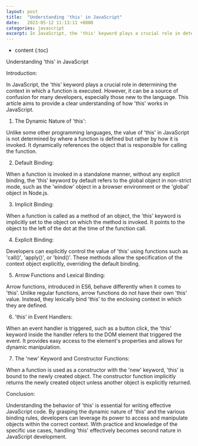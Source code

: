 ```yaml
---
layout: post
title:  "Understanding 'this' in JavaScript"
date:   2023-05-12 11:13:11 +0800
categories: javascript
excerpt: In JavaScript, the 'this' keyword plays a crucial role in determining the context in which a function is executed. However, it can be a source of confusion for many developers, especially those new to the language. This article aims to provide a clear understanding of how 'this' works in JavaScript.
---
```


* content
{:toc}

Understanding 'this' in JavaScript

Introduction:

In JavaScript, the 'this' keyword plays a crucial role in determining the context in which a function is executed. However, it can be a source of confusion for many developers, especially those new to the language. This article aims to provide a clear understanding of how 'this' works in JavaScript.

1. The Dynamic Nature of 'this':

Unlike some other programming languages, the value of 'this' in JavaScript is not determined by where a function is defined but rather by how it is invoked. It dynamically references the object that is responsible for calling the function.

2. Default Binding:

When a function is invoked in a standalone manner, without any explicit binding, the 'this' keyword by default refers to the global object in non-strict mode, such as the 'window' object in a browser environment or the 'global' object in Node.js.

3. Implicit Binding:

When a function is called as a method of an object, the 'this' keyword is implicitly set to the object on which the method is invoked. It points to the object to the left of the dot at the time of the function call.

4. Explicit Binding:

Developers can explicitly control the value of 'this' using functions such as 'call()', 'apply()', or 'bind()'. These methods allow the specification of the context object explicitly, overriding the default binding.

5. Arrow Functions and Lexical Binding:

Arrow functions, introduced in ES6, behave differently when it comes to 'this'. Unlike regular functions, arrow functions do not have their own 'this' value. Instead, they lexically bind 'this' to the enclosing context in which they are defined.

6. 'this' in Event Handlers:

When an event handler is triggered, such as a button click, the 'this' keyword inside the handler refers to the DOM element that triggered the event. It provides easy access to the element's properties and allows for dynamic manipulation.

7. The 'new' Keyword and Constructor Functions:

When a function is used as a constructor with the 'new' keyword, 'this' is bound to the newly created object. The constructor function implicitly returns the newly created object unless another object is explicitly returned.

Conclusion:

Understanding the behavior of 'this' is essential for writing effective JavaScript code. By grasping the dynamic nature of 'this' and the various binding rules, developers can leverage its power to access and manipulate objects within the correct context. With practice and knowledge of the specific use cases, handling 'this' effectively becomes second nature in JavaScript development.


